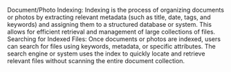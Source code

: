 Document/Photo Indexing:
Indexing is the process of organizing documents or photos by extracting relevant metadata (such as title, date, tags, and keywords) and assigning them to a structured database or system. This allows for efficient retrieval and management of large collections of files.
Searching for Indexed Files:
Once documents or photos are indexed, users can search for files using keywords, metadata, or specific attributes. The search engine or system uses the index to quickly locate and retrieve relevant files without scanning the entire document collection.
